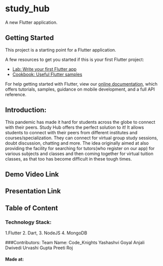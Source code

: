 # study_hub

A new Flutter application.

## Getting Started

This project is a starting point for a Flutter application.

A few resources to get you started if this is your first Flutter project:

- [Lab: Write your first Flutter app](https://flutter.dev/docs/get-started/codelab)
- [Cookbook: Useful Flutter samples](https://flutter.dev/docs/cookbook)

For help getting started with Flutter, view our
[online documentation](https://flutter.dev/docs), which offers tutorials,
samples, guidance on mobile development, and a full API reference.

## Introduction:
This pandemic has made it hard for students across the globe to connect with  their peers. Study Hub offers the perfect solution to it! It allows students to connect with their peers from different institutes and courses/specialization. They can connect for virtual group study sessions, doubt discussion, chatting and more. The idea originally aimed at also providing the facility for  searching for tutors(who register on our app) for various subjects and classes and then coming together for virtual tuition classes, as that too has become difficult in these tough times.

## Demo Video Link


## Presentation Link

## Table of Content

### Technology Stack:
1.Flutter
2. Dart,
3. NodeJS
4. MongoDB

###Contributors:
Team Name: Code_Knights
Yashashvi Goyal
Anjali Dwivedi
Urvashi Gupta
Preeti Roj

#### Made at:
